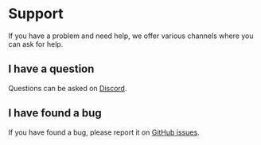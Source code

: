 # Support

If you have a problem and need help, we offer various channels where you can ask for help.

## I have a question

Questions can be asked on [Discord](https://discordapp.com/invite/VYzsydb).

## I have found a bug

If you have found a bug, please report it on [GitHub issues](https://github.com/refinedmods/refinedstorage2/issues).